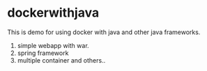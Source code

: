 # dockerwithjava
This is demo for using docker with java and other java frameworks.

1. simple webapp with war.
2. spring framework
3. multiple container and others..
